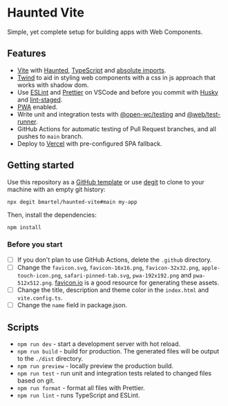 # Haunted Vite

Simple, yet complete setup for building apps with Web Components.

## Features

- [Vite](https://vitejs.dev) with [Haunted](https://hauntedhooks.netlify.app/), [TypeScript](https://www.typescriptlang.org) and [absolute imports](https://github.com/aleclarson/vite-tsconfig-paths).
- [Twind](https://github.com/tw-in-js/twind) to aid in styling web components with a css in js approach that works with shadow dom.
- Use [ESLint](https://eslint.org) and [Prettier](https://prettier.io) on VSCode and before you commit with [Husky](https://github.com/typicode/husky) and [lint-staged](https://github.com/okonet/lint-staged).
- [PWA](https://github.com/antfu/vite-plugin-pwa) enabled.
- Write unit and integration tests with [@open-wc/testing](https://open-wc.org/docs/testing/testing-package/) and [@web/test-runner](https://www.npmjs.com/package/@web/test-runner).
- GitHub Actions for automatic testing of Pull Request branches, and all pushes to `main` branch.
- Deploy to [Vercel](vercel.com) with pre-configured SPA fallback.

## Getting started

Use this repository as a [GitHub template](https://github.com/bmartel/haunted-vite/generate) or use [degit](https://github.com/Rich-Harris/degit) to clone to your machine with an empty git history:

```
npx degit bmartel/haunted-vite#main my-app
```

Then, install the dependencies:

```
npm install
```

### Before you start

- [ ] If you don't plan to use GitHub Actions, delete the `.github` directory.
- [ ] Change the `favicon.svg`, `favicon-16x16.png`, `favicon-32x32.png`, `apple-touch-icon.png`, `safari-pinned-tab.svg`, `pwa-192x192.png` and `pwa-512x512.png`. [favicon.io](https://favicon.io) is a good resource for generating these assets.
- [ ] Change the title, description and theme color in the `index.html` and `vite.config.ts`.
- [ ] Change the `name` field in package.json.

## Scripts

- `npm run dev` - start a development server with hot reload.
- `npm run build` - build for production. The generated files will be output to the `./dist` directory.
- `npm run preview` - locally preview the production build.
- `npm run test` - run unit and integration tests related to changed files based on git.
- `npm run format` - format all files with Prettier.
- `npm run lint` - runs TypeScript and ESLint.
